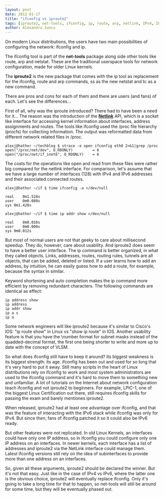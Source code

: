 ```yaml
---
layout: post
date: 2012-01-17
title: "ifconfig vs iproute2"
tags: [iproute2, net-tools, ifconfig, ip, route, arp, netlink, IPv4, IPv6]
author: Alexandru Juncu
---
```




On modern Linux distributions, the users have two main possibilities of
configuring the network: ifconfig and ip.

The ifconfig tool is part of the **net-tools** package along side other
tools like route, arp and netstat. These are the traditional userspace
tools for network configuration, made for older Linux kernels.

The **iproute2** is the new package that comes with the ip tool as
replacement for the ifconfig, route and arp commands, ss as the new
netstat and tc as a new command.

There are pros and cons for each of them and there are users (and fans) of
each. Let's see the differences...

First of all, why was the iproute introduced? There had to have been a need
for it... The reason was the introduction of the
**[Netlink](http://www.faqs.org/rfcs/rfc3549.html "Netlink")** API, which is a
socket like interface for accessing kernel information about interfaces,
address assignments and routes. The tools like ifconfig used the /proc file
hierarchy (procfs) for collecting information. The output was reformatted
data from different network related files in /proc.

	alexj@hathor ~/techblog $ strace -e open ifconfig eth0 2>&1|grep /proc
	open("/proc/net/dev", O_RDONLY)         = 6
	open("/proc/net/if_inet6", O_RDONLY)    = 6

The costs for the operations like open and read from these files were
rather big compared for the netlink interface. For comparison, let's assume
that we have a large number of interfaces (128) with IPv4 and IPv6
addresses and their associated connected routes.

	alexj@hathor ~/if $ time ifconfig -a >/dev/null 

	real	0m1.528s
	user	0m0.080s
	sys	0m1.420s

	alexj@hathor ~/if $ time ip addr show >/dev/null

	real	0m0.016s
	user	0m0.000s
	sys	0m0.012s

But most of normal users are not that geeky to care about millisecond
speedup. They do, however, care about usability. And iproute2 does seem to
have a better user interface. The ip command is better organized, in what
they called objects. Links, addresses, routes, routing rules, tunnels are
all objects, that can be added, deleted or listed. If a user learns how to
add an address, by intuition, he can easily guess how to add a route, for
example, because the syntax in similar.

Keyword shortening and auto completion makes the ip command more efficient
by removing redundant characters. The following commands are identical as
effect:

	ip address show
	ip address
	ip addr show
	ip a s
	ip a

Some network engineers will like iproute2 because it's similar to
Cisco's IOS: "ip route show" in Linux vs "show ip route" in IOS. Another
usability feature is that you have the \number format for subnet masks
instead of the quadded-decimal format, the first one being shorter to
write and more up to date with the concept of VLSM.

So what does ifconfig still have to keep it around? Its biggest weakness is
its biggest strength: its age. ifconfig has been out and used for so long
that it's very hard to put it away. Still many scripts in the heart of
Linux distributions rely on ifconfig to work and most system
administrators are used to the ifconfig command and it's hard to move them
to something new and unfamiliar. A lot of tutorials on the Internet about
network configuration teach ifconfig and not iproute2 to beginners. For
example, LPIC-1, one of the biggest Linux Certification out there, still
requires ifconfig skills for passing the exam and barely mentiones
iproute2.

When released, iproute2 had at least one advantage over ifconfig, and that
was the feature of interacting with the IPv6 stack while ifconfig was only
for IPv4. But since then, fans of ifconfig patched it so it could also be
IPv6 ready.

But other features were not replicated. In old Linux Kernels, an interfaces
could have only one IP address, so in ifconfig you could configure only one
IP address on an interfaces. In newer kernels, each interface has a list of
addresses and iproute2 via the NetLink interface could manage them. Latest
ifconfig versions still rely on the idea of subinterfaces to provide more
than one address on an interfaces.

So, given all these arguments, iproute2 should be declared the winner. But
it's not that easy. Just like in the case of IPv4 vs IPv6, where the latter one
is the obvious choice, iproute2 will eventually replace ifconfig. Only it's
going to take a long time for that to happen, so net-tools will still be
around for some time, but they will be eventually phased out.
